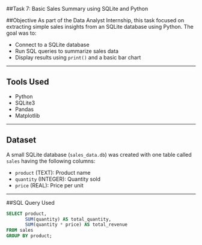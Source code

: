 ##Task 7: Basic Sales Summary using SQLite and Python

##Objective
As part of the Data Analyst Internship, this task focused on extracting simple sales insights from an SQLite database using Python. The goal was to:
- Connect to a SQLite database
- Run SQL queries to summarize sales data
- Display results using `print()` and a basic bar chart

---

## Tools Used
- Python
- SQLite3
- Pandas
- Matplotlib

---

## Dataset
A small SQLite database (`sales_data.db`) was created with one table called `sales` having the following columns:
- `product` (TEXT): Product name
- `quantity` (INTEGER): Quantity sold
- `price` (REAL): Price per unit

---

##SQL Query Used
```sql
SELECT product, 
       SUM(quantity) AS total_quantity, 
       SUM(quantity * price) AS total_revenue
FROM sales
GROUP BY product;
